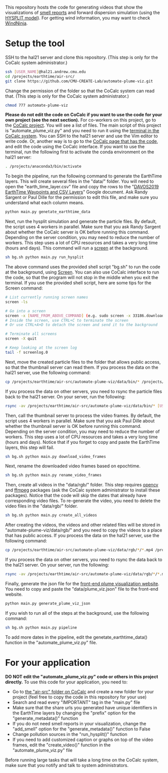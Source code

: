 This repository hosts the code for generating videos that show the visualizations of [smell reports](https://smellpgh.org/) and forward dispersion simulation (using the [HYSPLIT model](https://www.ready.noaa.gov/HYSPLIT.php)). For getting wind information, you may want to check [WindNinja](https://www.firelab.org/project/windninja).

# Setup the tool

SSH to the hal21 server and clone this repository. (This step is only for the CoCalc system administrator.)
```sh
ssh [USER_NAME]@hal21.andrew.cmu.edu
cd /projects/earthtime/air-src/
git clone https://github.com/CMU-CREATE-Lab/automate-plume-viz.git
```
Change the permission of the folder so that the CoCalc system can read that. (This step is only for the CoCalc system administrator.)
```sh
chmod 777 automate-plume-viz
```
**Please do not edit the code on CoCalc if you want to use the code for your own project (see the next section).** For co-workers on this project, go to the [CoCalc project](https://cocalc.createlab.org:8443/projects/9ab71616-fcde-4524-bf8f-7953c669ebbb/files/air-src/automate-plume-viz/). You will see a list of files. The main script of this project is "automate_plume_viz.py" and you need to run it using the [terminal in the CoCalc system](https://cocalc.createlab.org:8443/projects/9ab71616-fcde-4524-bf8f-7953c669ebbb/files/air-src/automate-plume-viz/terminal.term?session=default). You can SSH to the hal21 server and use the Vim editor to write code. Or, another way is to go to the [CoCalc page that has the code](https://cocalc.createlab.org:8443/projects/9ab71616-fcde-4524-bf8f-7953c669ebbb/files/air-src/automate-plume-viz/automate_plume_viz.py?session=default), and edit the code using the CoCalc interface. If you want to use the terminal, run the following first to activate the conda environment on the hal21 server:
```sh
. /projects/anaconda3/bin/activate
```
To begin the pipeline, run the following command to generate the EarthTime layers. This will create several files in the "data/" folder. You will need to open the "earth_time_layer.csv" file and copy the rows to the "[DAVOS2019 EarthTime Waypoints and CSV Layers](https://docs.google.com/spreadsheets/d/1zbXFtyevXqfZolxVPNhojZn7y_zxofbe_4UxYmdXp8k/edit#gid=870361385)" Google document. Ask Randy Sargent or Paul Dille for the permission to edit this file, and make sure you understand what each column means. 
```sh
python main.py genetate_earthtime_data
```
Next, run the hysplit simulation and generate the particle files. By default, the script uses 4 workers in parallel. Make sure that you ask Randy Sargent about whether the CoCalc server is OK before running this command. Depending on the server condition, you may need to reduce the number of workers. This step uses a lot of CPU resources and takes a very long time (hours and days). This command will run a [screen](https://www.gnu.org/software/screen/manual/html_node/index.html) at the background.
```sh
sh bg.sh python main.py run_hysplit
```
The above command uses the provided shell script "bg.sh" to run the code at the background, using [Screen](https://www.gnu.org/software/screen/manual/html_node/index.html). You can also use CoCalc interface to run the code, so that the program will not stop in the middle when you exit the terminal. If you use the provided shell script, here are some tips for the Screen command:
```sh
# List currently running screen names
screen -ls

# Go into a screen
screen -x [NAME_FROM_ABOVE_COMMAND] (e.g. sudo screen -x 33186.download_videos)
# Inside the screen, use CTRL+C to terminate the screen
# Or use CTRL+A+D to detach the screen and send it to the background

# Terminate all screens
screen -X quit

# Keep looking at the screen log
tail -f screenlog.0
```
Next, move the created particle files to the folder that allows public access, so that the thumbnail server can read them. If you process the data on the hal21 server, use the following command:
```sh
cp /projects/earthtime/air-src/automate-plume-viz/data/bin/* /projects/cocalc-www.createlab.org/pardumps/plumeviz/bin/
```
If you process the data on other servers, you need to rsync the particle files back to the hal21 server. On your server, run the following:
```sh
rsync -av /projects/earthtime/air-src/automate-plume-viz/data/bin/* [USER_NAME]@hal21.andrew.cmu.edu:/projects/cocalc-www.createlab.org/pardumps/plumeviz/bin/
```
Then, call the thumbnail server to process the video frames. By default, the script uses 4 workers in parallel. Make sure that you ask Paul Dille about whether the thumbnail server is OK before running this command. Depending on the server condition, you may need to reduce the number of workers. This step uses a lot of CPU resources and takes a very long time (hours and days). Notice that if you forget to copy and paste the EarthTime layers, this step will fail.
```sh
sh bg.sh python main.py download_video_frames
```
Next, rename the downloaded video frames based on epochtime.
```sh
sh bg.sh python main.py rename_video_frames
```
Then, create all videos in the "data/rgb/" folder. This step requires [opencv](https://github.com/skvark/opencv-python) and [ffmpeg](https://github.com/FFmpeg/FFmpeg) packages (ask the CoCalc system administrator to install these packages). Notice that the code will skip the dates that already have corresponding video files. To re-generate the video, you need to delete the video files in the "data/rgb/" folder.
```sh
sh bg.sh python main.py create_all_videos
```
After creating the videos, the videos and other related files will be stored in "automate-plume-viz/data/rgb/" and you need to copy the videos to a place that has public access. If you process the data on the hal21 server, use the following command:
```sh
cp /projects/earthtime/air-src/automate-plume-viz/data/rgb/*/*.mp4 /projects/cocalc-www.createlab.org/pardumps/plumeviz/video/
```
If you process the data on other servers, you need to rsync the data back to the hal21 server. On your server, run the following:
```sh
rsync -av /projects/earthtime/air-src/automate-plume-viz/data/rgb/*/*.mp4 [USER_NAME]@hal21.andrew.cmu.edu:/projects/cocalc-www.createlab.org/pardumps/plumeviz/video/
```
Finally, generate the json file for the [front-end plume visualization website](https://github.com/CMU-CREATE-Lab/plume-viz-website). You need to copy and paste the "data/plume_viz.json" file to the front-end website.
```sh
python main.py generate_plume_viz_json
```
If you wish to run all of the steps at the background, use the following command:
```sh
sh bg.sh python main.py pipeline
```
To add more dates in the pipeline, edit the genetate_earthtime_data() function in the "automate_plume_viz.py" file.

# For your application

**DO NOT edit the "automate_plume_viz.py" code or others in this project directly.** To use this code for your application, you need to:
- Go to [the "air-src" folder on CoCalc](https://cocalc.createlab.org:8443/projects/9ab71616-fcde-4524-bf8f-7953c669ebbb/files/air-src/?session=default) and create a new folder for your project (feel free to copy the code in this repository for your use)
- Search and read every "IMPORTANT" tag in the "main.py" file
- Make sure that the share urls you generated have unique identifiers in the EarthTime layers by changing the "prefix" option for the "generate_metadata()" function 
- If you do not need smell reports in your visualization, change the "add_smell" option for the "generate_metadata()" function to False
- Change pollution sources in the "run_hysplit()" function
- If you need to add customized caption or graphs on top of the video frames, edit the "create_video()" function in the "automate_plume_viz.py" file

Before running large tasks that will take a long time on the CoCalc system, make sure that you notify and talk to system administrators.
